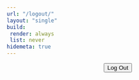 ```yaml
---
url: "/logout/"
layout: "single"
build:
 render: always
 list: never
hidemeta: true
---
```


<div style="text-align: center;">

<div style="text-align: center;">

<button class="custom-button" onclick="netlifyIdentity.open('login')">Log Out</button>

</div>

<script>
  // Netlify Identity 위젯이 로드된 후에 실행될 코드를 보장합니다.
  if (window.netlifyIdentity) {
    window.netlifyIdentity.on("init", function(user) {
      // Netlify Identity가 초기화되었을 때 user 객체가 null이면 로그인되지 않은 상태입니다.
      if (!user) {
        // 현재 경로가 이미 /ko/login/이 아니라면 리디렉션합니다.
        // 무한 리디렉션 루프를 방지합니다.
        if (window.location.pathname !== "/login/") {
          window.location.href = "/login/";
        }
      }
    });
  }
</script>